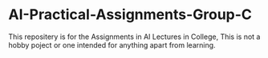 # AI-Practical-Assignments-Group-C
This repositery is for the Assignments in AI Lectures in College, This is not a hobby poject or one intended for anything apart from learning.

